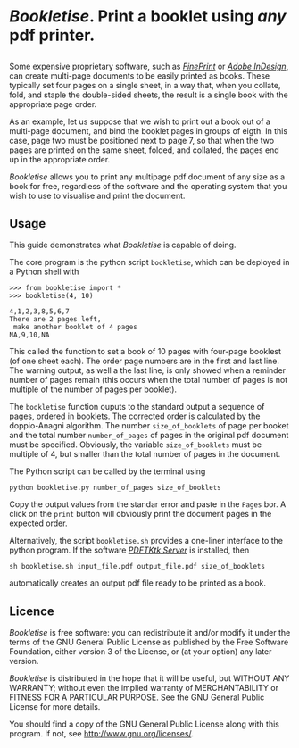 
# *Bookletise*. Print a booklet using _any_ pdf printer.


##  

Some expensive proprietary software, such as [_FinePrint_](http://fineprint.com/fp/) or [_Adobe InDesign_](http://www.adobe.com/products/indesign.html),
can create multi-page documents to be easily printed as books. 
These typically set four pages on a single sheet, in a way that,
when you collate, fold, and staple the double-sided sheets, the result is a single book with the appropriate page order.


As an example, let us suppose that we wish to print out a book out of a multi-page document,
and bind the booklet pages in groups of eigth.
In this case,  page two must be positioned next to page 7, so that when the two pages are printed on the same sheet,
folded, and collated, the pages end up in the appropriate order.

*Bookletise* allows you to print any multipage pdf document of any size as a book for free,
regardless of the software and the operating system that you wish to use to visualise and print the document.



## Usage

This guide demonstrates what *Bookletise* is capable of doing.

The core program is the python script `bookletise`, which can be deployed in a Python shell with
```{python}
>>> from bookletise import *
>>> bookletise(4, 10)
```
```
4,1,2,3,8,5,6,7
There are 2 pages left,
 make another booklet of 4 pages
NA,9,10,NA
```
This called the function to set a book of 10 pages with four-page booklest (of one sheet each).
The order page numbers are in the first and last line. The warning output, as well a the last line, is only
showed when a reminder number of pages remain (this occurs when the total number of pages is not multiple of the
number of pages per booklet).

The `bookletise` function ouputs to the standard output a sequence of pages, ordered in booklets.
The corrected order is calculated by the doppio-Anagni algorithm.
The number `size_of_booklets` of page per booket and the total number `number_of_pages`  of pages in the original pdf document must be specified. Obviously, the variable `size_of_booklets` must be multiple of 4,
but smaller than the total number of pages in the document.

The Python script can be called by the terminal using
```{sh}
python bookletise.py number_of_pages size_of_booklets
```

Copy the output values from the standar error and paste in the `Pages` bor. A click on the `print` button will obviously
print the document pages in the expected order.


Alternatively, the script `bookletise.sh` provides a one-liner interface to the python program.
If the software [_PDFTKtk Server_](https://www.pdflabs.com/tools/pdftk-server/) is installed, then
```{sh}
sh bookletise.sh input_file.pdf output_file.pdf size_of_booklets
```
automatically creates an output pdf file ready to be printed as a book.

## Licence

*Bookletise* is free software: you can redistribute it and/or
modify it under the terms of the GNU General Public License as
published by the Free Software Foundation, either version 3 of the
License, or (at your option) any later version.

*Bookletise* is distributed in the hope that it will be useful,
but WITHOUT ANY WARRANTY; without even the implied warranty of
MERCHANTABILITY or FITNESS FOR A PARTICULAR PURPOSE.  See the GNU
General Public License for more details.

You should find a copy of the GNU General Public License
along with this program.  If not, see <http://www.gnu.org/licenses/>.


